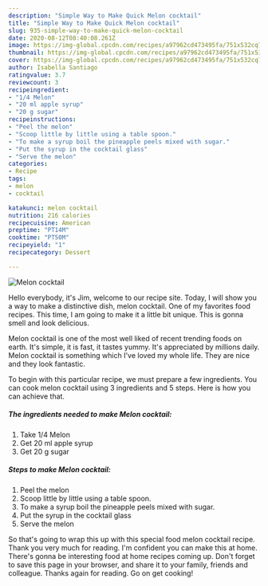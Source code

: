 ```yaml
---
description: "Simple Way to Make Quick Melon cocktail"
title: "Simple Way to Make Quick Melon cocktail"
slug: 935-simple-way-to-make-quick-melon-cocktail
date: 2020-08-12T08:40:08.261Z
image: https://img-global.cpcdn.com/recipes/a97962cd473495fa/751x532cq70/melon-cocktail-recipe-main-photo.jpg
thumbnail: https://img-global.cpcdn.com/recipes/a97962cd473495fa/751x532cq70/melon-cocktail-recipe-main-photo.jpg
cover: https://img-global.cpcdn.com/recipes/a97962cd473495fa/751x532cq70/melon-cocktail-recipe-main-photo.jpg
author: Isabella Santiago
ratingvalue: 3.7
reviewcount: 3
recipeingredient:
- "1/4 Melon"
- "20 ml apple syrup"
- "20 g sugar"
recipeinstructions:
- "Peel the melon"
- "Scoop little by little using a table spoon."
- "To make a syrup boil the pineapple peels mixed with sugar."
- "Put the syrup in the cocktail glass"
- "Serve the melon"
categories:
- Recipe
tags:
- melon
- cocktail

katakunci: melon cocktail 
nutrition: 216 calories
recipecuisine: American
preptime: "PT14M"
cooktime: "PT50M"
recipeyield: "1"
recipecategory: Dessert

---
```



![Melon cocktail](https://img-global.cpcdn.com/recipes/a97962cd473495fa/751x532cq70/melon-cocktail-recipe-main-photo.jpg)

Hello everybody, it's Jim, welcome to our recipe site. Today, I will show you a way to make a distinctive dish, melon cocktail. One of my favorites food recipes. This time, I am going to make it a little bit unique. This is gonna smell and look delicious.

Melon cocktail is one of the most well liked of recent trending foods on earth. It's simple, it is fast, it tastes yummy. It's appreciated by millions daily. Melon cocktail is something which I've loved my whole life. They are nice and they look fantastic.




To begin with this particular recipe, we must prepare a few ingredients. You can cook melon cocktail using 3 ingredients and 5 steps. Here is how you can achieve that.

<!--inarticleads1-->

##### The ingredients needed to make Melon cocktail:

1. Take 1/4 Melon
1. Get 20 ml apple syrup
1. Get 20 g sugar




<!--inarticleads2-->

##### Steps to make Melon cocktail:

1. Peel the melon
1. Scoop little by little using a table spoon.
1. To make a syrup boil the pineapple peels mixed with sugar.
1. Put the syrup in the cocktail glass
1. Serve the melon




So that's going to wrap this up with this special food melon cocktail recipe. Thank you very much for reading. I'm confident you can make this at home. There's gonna be interesting food at home recipes coming up. Don't forget to save this page in your browser, and share it to your family, friends and colleague. Thanks again for reading. Go on get cooking!
